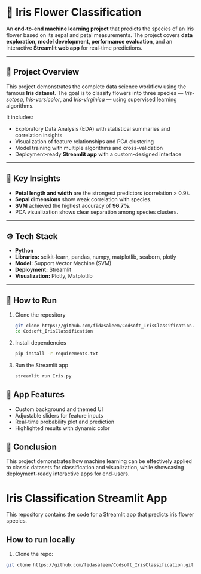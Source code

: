 # 🌸 Iris Flower Classification  

An **end-to-end machine learning project** that predicts the species of an Iris flower based on its sepal and petal measurements. The project covers **data exploration, model development, performance evaluation**, and an interactive **Streamlit web app** for real-time predictions.

---

## 📘 Project Overview  

This project demonstrates the complete data science workflow using the famous **Iris dataset**. The goal is to classify flowers into three species — *Iris-setosa*, *Iris-versicolor*, and *Iris-virginica* — using supervised learning algorithms.  

It includes:
- Exploratory Data Analysis (EDA) with statistical summaries and correlation insights  
- Visualization of feature relationships and PCA clustering  
- Model training with multiple algorithms and cross-validation  
- Deployment-ready **Streamlit app** with a custom-designed interface  

---

## 🧠 Key Insights  

- **Petal length and width** are the strongest predictors (correlation > 0.9).  
- **Sepal dimensions** show weak correlation with species.  
- **SVM** achieved the highest accuracy of **96.7%**.  
- PCA visualization shows clear separation among species clusters.  

---

## ⚙️ Tech Stack  

- **Python**  
- **Libraries:** scikit-learn, pandas, numpy, matplotlib, seaborn, plotly  
- **Model:** Support Vector Machine (SVM)  
- **Deployment:** Streamlit  
- **Visualization:** Plotly, Matplotlib  

---

## 🚀 How to Run  

1. Clone the repository  
   ```bash
   git clone https://github.com/fidasaleem/Codsoft_IrisClassification.git
   cd Codsoft_IrisClassification

  2. Install dependencies
     ```bash
     pip install -r requirements.txt

  3. Run the Streamlit app
     ```bash
     streamlit run Iris.py

## 🎨 App Features

- Custom background and themed UI
- Adjustable sliders for feature inputs
- Real-time probability plot and prediction
- Highlighted results with dynamic color

## 🏁 Conclusion

This project demonstrates how machine learning can be effectively applied to classic datasets for classification and visualization, while showcasing deployment-ready interactive apps for end-users.

# Iris Classification Streamlit App

This repository contains the code for a Streamlit app that predicts iris flower species.

## How to run locally
1. Clone the repo:
```bash
git clone https://github.com/fidasaleem/Codsoft_IrisClassification.git

